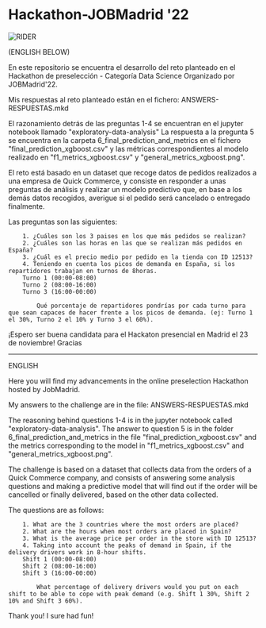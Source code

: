 # Hackathon-JOBMadrid '22
![RIDER](https://www.emballage-pro.fr/wp-content/uploads/2021/08/article2-600x340.jpg)

(ENGLISH BELOW)

En este repositorio se encuentra el desarrollo del reto planteado en el Hackathon de preselección - Categoría Data Science Organizado por JOBMadrid'22.

Mis respuestas al reto planteado están en el fichero: ANSWERS-RESPUESTAS.mkd

El razonamiento detrás de las preguntas 1-4 se encuentran en el jupyter notebook llamado "exploratory-data-analysis"
La respuesta a la pregunta 5 se encuentra en la carpeta 6_final_prediction_and_metrics en el fichero "final_prediction_xgboost.csv" y las métricas correspondientes al modelo realizado en "f1_metrics_xgboost.csv" y "general_metrics_xgboost.png".

El reto está basado en un dataset que recoge datos de pedidos realizados a una empresa de Quick Commerce, y consiste en responder a unas preguntas de análisis y realizar un modelo predictivo que, en base a los demás datos recogidos, averigue si el pedido será cancelado o entregado finalmente.

Las preguntas son las siguientes:


        1. ¿Cuáles son los 3 paises en los que más pedidos se realizan?
        2. ¿Cuáles son las horas en las que se realizan más pedidos en España?
        3. ¿Cuál es el precio medio por pedido en la tienda con ID 12513?
        4. Teniendo en cuenta los picos de demanda en España, si los repartidores trabajan en turnos de 8horas.
        Turno 1 (00:00-08:00)
        Turno 2 (08:00-16:00)
        Turno 3 (16:00-00:00)

            Qué porcentaje de repartidores pondrías por cada turno para que sean capaces de hacer frente a los picos de demanda. (ej: Turno 1 el 30%, Turno 2 el 10% y Turno 3 el 60%).



¡Espero ser buena candidata para el Hackaton presencial en Madrid el 23 de noviembre!
Gracias

-------------------------------
ENGLISH

Here you will find my advancements in the online preselection Hackathon hosted by JobMadrid.

My answers to the challenge are in the file: ANSWERS-RESPUESTAS.mkd

The reasoning behind questions 1-4 is in the jupyter notebook called "exploratory-data-analysis".
The answer to question 5 is in the folder 6_final_prediction_and_metrics in the file "final_prediction_xgboost.csv" and the metrics corresponding to the model in "f1_metrics_xgboost.csv" and "general_metrics_xgboost.png".

The challenge is based on a dataset that collects data from the orders of a Quick Commerce company, and consists of answering some analysis questions and making a predictive model that will find out if the order will be cancelled or finally delivered, based on the other data collected.

The questions are as follows:

        1. What are the 3 countries where the most orders are placed?
        2. What are the hours when most orders are placed in Spain?
        3. What is the average price per order in the store with ID 12513?
        4. Taking into account the peaks of demand in Spain, if the delivery drivers work in 8-hour shifts.
        Shift 1 (00:00-08:00)
        Shift 2 (08:00-16:00)
        Shift 3 (16:00-00:00)

            What percentage of delivery drivers would you put on each shift to be able to cope with peak demand (e.g. Shift 1 30%, Shift 2 10% and Shift 3 60%).

Thank you!
I sure had fun!
